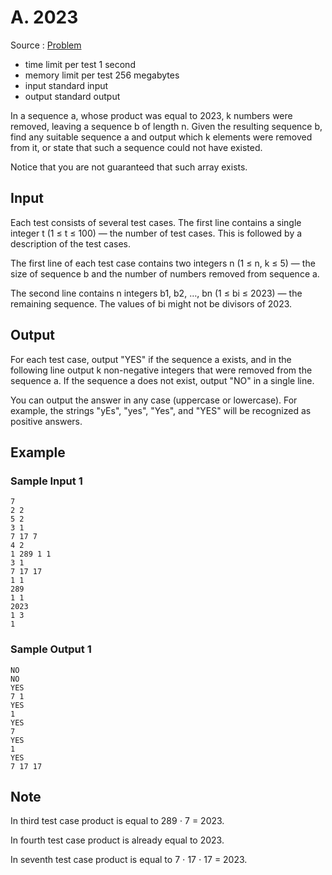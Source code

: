 # A. 2023

Source : [Problem](https://codeforces.com/problemset/problem/1916/A)

- time limit per test 1 second
- memory limit per test 256 megabytes
- input standard input
- output standard output

In a sequence a, whose product was equal to 2023, k numbers were removed, leaving a sequence b of length n. Given the resulting sequence b, find any suitable sequence a and output which k elements were removed from it, or state that such a sequence could not have existed.

Notice that you are not guaranteed that such array exists.

## Input

Each test consists of several test cases. The first line contains a single integer t (1 ≤ t ≤ 100) — the number of test cases. This is followed by a description of the test cases.

The first line of each test case contains two integers n (1 ≤ n, k ≤ 5) — the size of sequence b and the number of numbers removed from sequence a.

The second line contains n integers b1, b2, …, bn (1 ≤ bi ≤ 2023) — the remaining sequence. The values of bi
might not be divisors of 2023.

## Output

For each test case, output "YES" if the sequence a exists, and in the following line output k non-negative integers that were removed from the sequence a. If the sequence a does not exist, output "NO" in a single line.

You can output the answer in any case (uppercase or lowercase). For example, the strings "yEs", "yes", "Yes", and "YES" will be recognized as positive answers.

## Example

### Sample Input 1

    7
    2 2
    5 2
    3 1
    7 17 7
    4 2
    1 289 1 1
    3 1
    7 17 17
    1 1
    289
    1 1
    2023
    1 3
    1

### Sample Output 1

    NO
    NO
    YES
    7 1
    YES
    1
    YES
    7
    YES
    1
    YES
    7 17 17

## Note

In third test case product is equal to 289 ⋅ 7 = 2023.

In fourth test case product is already equal to 2023.

In seventh test case product is equal to 7 ⋅ 17 ⋅ 17 = 2023.
